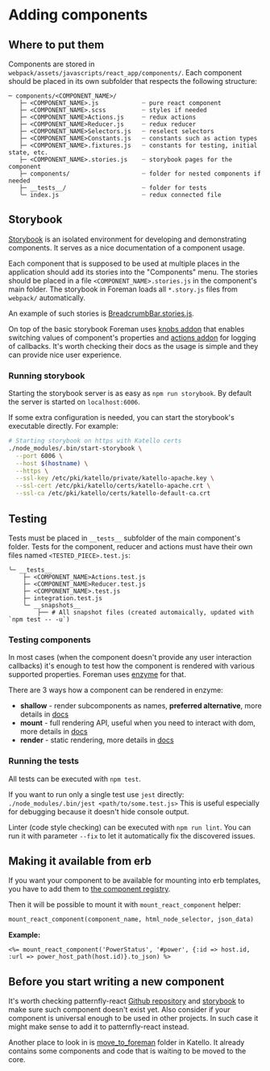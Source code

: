 # Adding components

## Where to put them

Components are stored in `webpack/assets/javascripts/react_app/components/`. Each component should be placed in its own subfolder that respects the following structure:

```
─ components/<COMPONENT_NAME>/
   ├─ <COMPONENT_NAME>.js            ┈ pure react component
   ├─ <COMPONENT_NAME>.scss          ┈ styles if needed
   ├─ <COMPONENT_NAME>Actions.js     ┈ redux actions
   ├─ <COMPONENT_NAME>Reducer.js     ┈ redux reducer
   ├─ <COMPONENT_NAME>Selectors.js   ┈ reselect selectors
   ├─ <COMPONENT_NAME>Constants.js   ┈ constants such as action types
   ├─ <COMPONENT_NAME>.fixtures.js   ┈ constants for testing, initial state, etc.
   ├─ <COMPONENT_NAME>.stories.js    ┈ storybook pages for the component
   ├─ components/                    ┈ folder for nested components if needed
   ├─ __tests__/                     ┈ folder for tests
   ╰─ index.js                       ┈ redux connected file
```

## Storybook

[Storybook](https://storybook.js.org/) is an isolated environment for developing and demonstrating components. It serves as a nice documentation of a component usage.

Each component that is supposed to be used at multiple places in the application should add its stories into the "Components" menu. The stories should be placed in a file `<COMPONENT_NAME>.stories.js` in the component's main folder. The storybook in Foreman loads all `*.story.js` files from `webpack/` automatically.

An example of such stories is [BreadcrumbBar.stories.js](https://github.com/theforeman/foreman/blob/develop/webpack/assets/javascripts/react_app/components/BreadcrumbBar/BreadcrumbBar.stories.js).

On top of the basic storybook Foreman uses [knobs addon](https://github.com/storybooks/storybook/tree/master/addons/knobs#available-knobs) that enables switching values of component's properties and [actions addon](https://github.com/storybooks/storybook/tree/master/addons/actions#getting-started) for logging of callbacks. It's worth checking their docs as the usage is simple and they can provide nice user experience.


### Running storybook

Starting the storybook server is as easy as `npm run storybook`. By default the server is started on `localhost:6006`.

If some extra configuration is needed, you can start the storybook's executable directly. For example:
```bash
# Starting storybook on https with Katello certs
./node_modules/.bin/start-storybook \
  --port 6006 \
  --host $(hostname) \
  --https \
  --ssl-key /etc/pki/katello/private/katello-apache.key \
  --ssl-cert /etc/pki/katello/certs/katello-apache.crt \
  --ssl-ca /etc/pki/katello/certs/katello-default-ca.crt
```

## Testing

Tests must be placed in `__tests__` subfolder of the main component's folder. Tests for the component, reducer and actions must have their own files named `<TESTED_PIECE>.test.js`:

```
╰─ __tests__
    ├─ <COMPONENT_NAME>Actions.test.js
    ├─ <COMPONENT_NAME>Reducer.test.js
    ├─ <COMPONENT_NAME>.test.js
    ├─ integration.test.js
    ╰─ __snapshots__
        ├── # All snapshot files (created automaically, updated with `npm test -- -u`)
```

### Testing components

In most cases (when the component doesn't provide any user interaction callbacks) it's enough to test how the component is rendered with various supported properties. Foreman uses [enzyme](https://github.com/airbnb/enzyme) for that.

There are 3 ways how a component can be rendered in enzyme:
  - **shallow** - render subcomponents as names, **preferred alternative**, more details in [docs](https://github.com/airbnb/enzyme/blob/master/docs/api/shallow.md)
  - **mount** - full rendering API, useful when you need to interact with dom, more details in [docs](https://github.com/airbnb/enzyme/blob/master/docs/api/mount.md)
  - **render** - static rendering, more details in [docs](https://github.com/airbnb/enzyme/blob/master/docs/api/render.md)

### Running the tests

All tests can be executed with `npm test`.

If you want to run only a single test use `jest` directly: `./node_modules/.bin/jest <path/to/some.test.js>`
This is useful especially for debugging because it doesn't hide console output.

Linter (code style checking) can be executed with `npm run lint`. You can run it with parameter `--fix` to let it automatically fix the discovered issues.


## Making it available from erb

If you want your component to be available for mounting into erb templates, you have to add them to [the component registry](https://github.com/theforeman/foreman/blob/develop/webpack/assets/javascripts/react_app/components/componentRegistry.js#L60-L71).

Then it will be possible to mount it with `mount_react_component` helper:
```ruby
mount_react_component(component_name, html_node_selector, json_data)
```

**Example:**
```erb
<%= mount_react_component('PowerStatus', '#power', {:id => host.id, :url => power_host_path(host.id)}.to_json) %>
```

## Before you start writing a new component

It's worth checking patternfly-react [Github repository](https://github.com/patternfly/patternfly-react) and [storybook](https://rawgit.com/patternfly/patternfly-react/gh-pages/index.html) to make sure such component doesn't exist yet. Also consider if your component is universal enough to be used in other projects. In such case it might make sense to add it to patternfly-react instead.

Another place to look in is [move_to_foreman](https://github.com/Katello/katello/tree/master/webpack/move_to_foreman) folder in Katello. It already contains some components and code that is waiting to be moved to the core.
